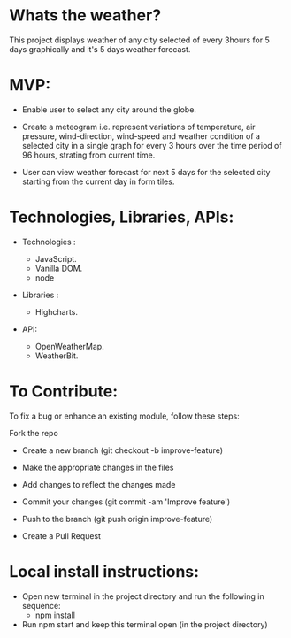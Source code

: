 # Whats the weather?


This project displays weather of any city selected of every 3hours for 5 days graphically and it's 5 days weather forecast.


# MVP:

  * Enable user to select any city around the globe.
  
  * Create a meteogram i.e. represent variations of temperature, air pressure, wind-direction, wind-speed and weather condition of a selected city in a single graph for every 3 hours over the time period of 96 hours, strating from current time.
  
  * User can view weather forecast for  next 5 days for the selected city starting from the current day in form tiles.

# Technologies, Libraries, APIs:

  * Technologies :
    * JavaScript.
    * Vanilla DOM.
    * node
  
  * Libraries :
    * Highcharts.
    
  * API:
    * OpenWeatherMap.
    * WeatherBit.

# To Contribute:

To fix a bug or enhance an existing module, follow these steps:

Fork the repo

* Create a new branch (git checkout -b improve-feature)

* Make the appropriate changes in the files

* Add changes to reflect the changes made

* Commit your changes (git commit -am 'Improve feature')

* Push to the branch (git push origin improve-feature)

* Create a Pull Request

# Local install instructions:

* Open new terminal in the project directory and run the following in sequence:
  * npm install
* Run npm start and keep this terminal open (in the project directory)
